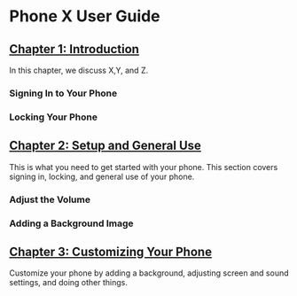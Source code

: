# Phone X User Guide

## [Chapter 1: Introduction](https://github.com/chriskpeterson/dynamictest/edit/master/chapter1.md)
In this chapter, we discuss X,Y, and Z.
### Signing In to Your Phone
### Locking Your Phone
## [Chapter 2: Setup and General Use](https://github.com/chriskpeterson/dynamictest/edit/master/chapter2.md)
This is what you need to get started with your phone. This section covers signing in, locking, and general use of your phone.
### Adjust the Volume
### Adding a Background Image
## [Chapter 3: Customizing Your Phone](https://github.com/chriskpeterson/dynamictest/edit/master/chapter2.md)
Customize your phone by adding a background, adjusting screen and sound settings, and doing other things.
